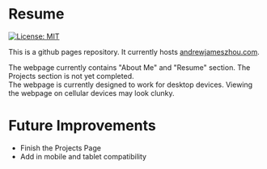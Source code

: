 # Resume

[![License: MIT](https://img.shields.io/badge/License-MIT-blue.svg)](https://opensource.org/licenses/MIT)

This is a github pages repository. It currently hosts [andrewjameszhou.com](https://andrewjameszhou.com).

The webpage currently contains "About Me" and "Resume" section. The Projects section is not yet completed.  
The webpage is currently designed to work for desktop devices. Viewing the webpage on cellular devices may look clunky.

# Future Improvements
- Finish the Projects Page
- Add in mobile and tablet compatibility
